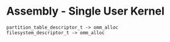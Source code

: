 # Assembly - Single User Kernel

```
partition_table_descriptor_t -> omm_alloc
filesystem_descriptor_t -> omm_alloc
```
